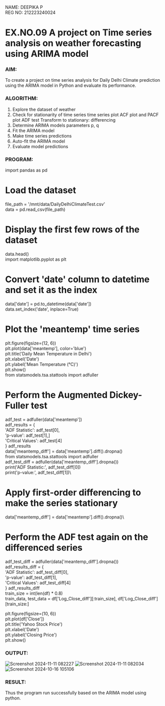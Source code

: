 NAME: DEEPIKA P\
REG NO: 212223240024
# EX.NO.09        A project on Time series analysis on weather forecasting using ARIMA model 

### AIM:
To create a project on time series analysis for Daily Delhi Climate prediction using the ARIMA model in Python and evaluate its performance.

### ALGORITHM:
1. Explore the dataset of weather 
2. Check for stationarity of time series time series plot
   ACF plot and PACF plot
   ADF test
   Transform to stationary: differencing
3. Determine ARIMA models parameters p, q
4. Fit the ARIMA model
5. Make time series predictions
6. Auto-fit the ARIMA model
7. Evaluate model predictions
### PROGRAM:
import pandas as pd

# Load the dataset
file_path = '/mnt/data/DailyDelhiClimateTest.csv'\
data = pd.read_csv(file_path)

# Display the first few rows of the dataset
data.head()\
import matplotlib.pyplot as plt

# Convert 'date' column to datetime and set it as the index
data['date'] = pd.to_datetime(data['date'])\
data.set_index('date', inplace=True)

# Plot the 'meantemp' time series
plt.figure(figsize=(12, 6))\
plt.plot(data['meantemp'], color='blue')\
plt.title('Daily Mean Temperature in Delhi')\
plt.xlabel('Date')\
plt.ylabel('Mean Temperature (°C)')\
plt.show()\
from statsmodels.tsa.stattools import adfuller

# Perform the Augmented Dickey-Fuller test
adf_test = adfuller(data['meantemp'])\
adf_results = {\
    'ADF Statistic': adf_test[0],\
    'p-value': adf_test[1],]\
    'Critical Values': adf_test[4]\
}
adf_results\
data['meantemp_diff'] = data['meantemp'].diff().dropna()\
from statsmodels.tsa.stattools import adfuller\
adf_test_diff = adfuller(data['meantemp_diff'].dropna())\
print('ADF Statistic:', adf_test_diff[0])\
print('p-value:', adf_test_diff[1])\
# Apply first-order differencing to make the series stationary
data['meantemp_diff'] = data['meantemp'].diff().dropna()\

# Perform the ADF test again on the differenced series
adf_test_diff = adfuller(data['meantemp_diff'].dropna())\
adf_results_diff = {\
    'ADF Statistic': adf_test_diff[0],\
    'p-value': adf_test_diff[1],\
    'Critical Values': adf_test_diff[4]\
}
adf_results_diff\
train_size = int(len(df) * 0.8)\
train_data, test_data = df['Log_Close_diff'][:train_size], df['Log_Close_diff'][train_size:]

plt.figure(figsize=(10, 6))\
plt.plot(df['Close'])\
plt.title('Yahoo Stock Price')\
plt.xlabel('Date')\
plt.ylabel('Closing Price')\
plt.show()
### OUTPUT:

![Screenshot 2024-11-11 082227](https://github.com/user-attachments/assets/d17f50d6-c7ef-4315-be8c-523932ab63fd)
![Screenshot 2024-11-11 082034](https://github.com/user-attachments/assets/db656a67-b0e0-4471-a72b-31d680574f7c)
![Screenshot 2024-10-16 105106](https://github.com/user-attachments/assets/e8795dfa-3600-4c25-9e4c-12ac29042cd0)

### RESULT:
Thus the program run successfully based on the ARIMA model using python.
